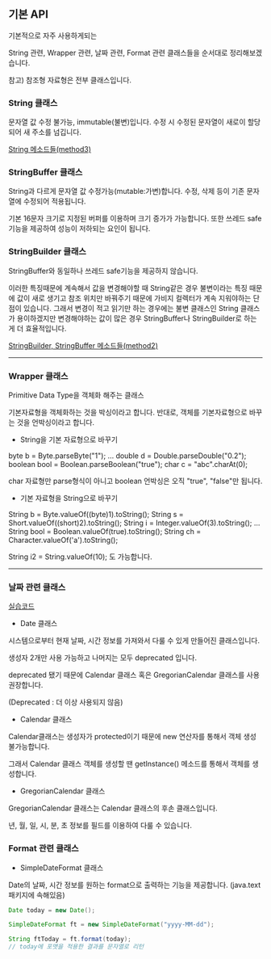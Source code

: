 ## 기본 API

기본적으로 자주 사용하게되는

String 관련, Wrapper 관련, 날짜 관련, Format 관련 클래스들을 순서대로 정리해보겠습니다.

참고) 참조형 자료형은 전부 클래스입니다.

### String 클래스

문자열 값 수정 불가능, immutable(불변)입니다.
수정 시 수정된 문자열이 새로이 할당 되어 새 주소를 넘깁니다.

[String 메소드들(method3)](https://github.com/kleg26315/TIL/blob/master/CODE/JAVA/10_API/StringController.java)

### StringBuffer 클래스
String과 다르게 문자열 값 수정가능(mutable:가변)합니다. 수정, 삭제 등이 기존 문자열에 수정되어 적용됩니다.

기본 16문자 크기로 지정된 버퍼를 이용하며 크기 증가가 가능합니다. 또한 쓰레드 safe기능을 제공하여 성능이 저하되는 요인이 됩니다.

### StringBuilder 클래스

StringBuffer와 동일하나 쓰레드 safe기능을 제공하지 않습니다.

이러한 특징때문에 계속해서 값을 변경해야할 때 String같은 경우 불변이라는 특징 때문에 값이 새로 생기고 참조 위치만 바꿔주기 때문에
가비지 컬렉터가 계속 지워야하는 단점이 있습니다. 그래서 변경이 적고 읽기만 하는 경우에는 불변 클래스인 String 클래스가 용이하겠지만
변경해야하는 값이 많은 경우 StringBuffer나 StringBuilder로 하는게 더 효율적입니다.

[StringBuilder, StringBuffer 메소드들(method2)](https://github.com/kleg26315/TIL/blob/master/CODE/JAVA/10_API/StringController.java)

--------------------------------------------------------------------
### Wrapper 클래스

Primitive Data Type을 객체화 해주는 클래스

기본자료형을 객체화하는 것을 박싱이라고 합니다.
반대로, 객체를 기본자료형으로 바꾸는 것을 언박싱이라고 합니다.

* String을 기본 자료형으로 바꾸기

byte b = Byte.parseByte("1");
...
double d = Double.parseDouble("0.2");
boolean bool = Boolean.parseBoolean("true");
char c = "abc".charAt(0);

char 자료형만 parse형식이 아니고 boolean 언박싱은 오직 "true", "false"만 됩니다.

* 기본 자료형을 String으로 바꾸기

String b = Byte.valueOf((byte)1).toString();
String s = Short.valueOf((short)2).toString();
String i = Integer.valueOf(3).toString();
...
String bool = Boolean.valueOf(true).toString();
String ch = Character.valueOf('a').toString();

String i2 = String.valueOf(10); 도 가능합니다.

--------------------------------------------------------------------
### 날짜 관련 클래스

[실습코드](https://github.com/kleg26315/TIL/blob/master/CODE/JAVA/10_API/DateController.java)

* Date 클래스

시스템으로부터 현재 날짜, 시간 정보를 가져와서 다룰 수 있게 만들어진 클래스입니다.

생성자 2개만 사용 가능하고 나머지는 모두 deprecated 입니다.

deprecated 됐기 때문에 Calendar 클래스 혹은 GregorianCalendar 클래스를 사용 권장합니다.

(Deprecated : 더 이상 사용되지 않음)

* Calendar 클래스

Calendar클래스는 생성자가 protected이기 때문에 new 연산자를 통해서 객체 생성 불가능합니다.

그래서 Calendar 클래스 객체를 생성할 땐 getInstance() 메소드를 통해서 객체를 생성합니다.

* GregorianCalendar 클래스

GregorianCalendar 클래스는 Calendar 클래스의 후손 클래스입니다.

년, 월, 일, 시, 분, 초 정보를 필드를 이용하여 다룰 수 있습니다.

### Format 관련 클래스

* SimpleDateFormat 클래스

Date의 날짜, 시간 정보를 원하는 format으로 출력하는 기능을 제공합니다. (java.text 패키지에 속해있음)

```java
Date today = new Date();

SimpleDateFormat ft = new SimpleDateFormat("yyyy-MM-dd");

String ftToday = ft.format(today);
// today에 포맷을 적용한 결과를 문자열로 리턴
```

